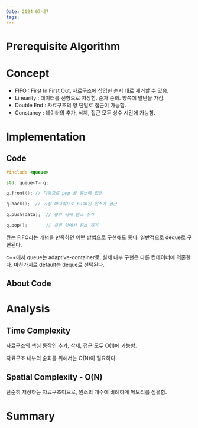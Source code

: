 ```yaml
---
Date: 2024-07-27
tags:
---
```

# Prerequisite Algorithm
# Concept
- FIFO : First In First Out, 자료구조에 삽입한 순서 대로 제거할 수 있음.
- Linearity : 데이터를 선형으로 저장함. 순차 순회. 양쪽에 말단을 가짐.
- Double End : 자료구조의 양 단말로 접근이 가능함.
- Constancy : 데이터의 추가, 삭제, 접근 모두 상수 시간에 가능함.
# Implementation

## Code

``` C++
#include <queue>

std::queue<T> q;

q.front(); // 다음으로 pop 될 원소에 접근

q.back();  // 가장 마지막으로 push된 원소에 접근

q.push(data);  // 큐의 뒤에 원소 추가

q.pop();       // 큐의 앞에서 원소 제거

```
큐는 FIFO라는 개념을 만족하면 어떤 방법으로 구현해도 좋다. 일반적으로 deque로 구현된다.

c++에서 queue는 adaptive-container로, 실제 내부 구현은 다른 컨테이너에 의존한다. 마찬가지로 default는 deque로 선택된다.
## About Code

# Analysis

## Time Complexity

자료구조의 핵심 동작인 추가, 삭제, 접근 모두 O(1)에 가능함.

자료구조 내부의 순회를 위해서는 O(N)이 필요하다.
## Spatial Complexity - O(N)

단순히 저장하는 자료구조이므로, 원소의 개수에 비례하게 메모리를 점유함.
# Summary
